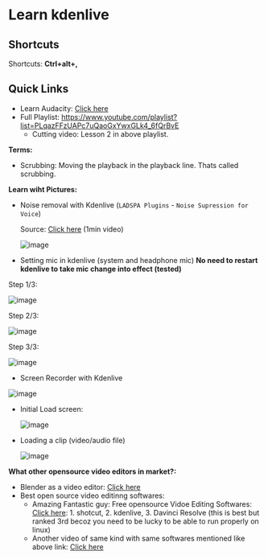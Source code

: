 # Learn kdenlive

## Shortcuts

Shortcuts: **Ctrl+alt+,**

## Quick Links
- Learn Audacity: [Click here](learn-audacity.md)
- Full Playlist: https://www.youtube.com/playlist?list=PLqazFFzUAPc7uQaoGxYwxGLk4_6fQrBvE
  - Cutting video: Lesson 2 in above playlist.

**Terms:**
- Scrubbing: Moving the playback in the playback line. Thats called scrubbing.

**Learn wiht Pictures:**

- Noise removal with Kdenlive (`LADSPA Plugins` - `Noise Supression for Voice`)

  Source: [Click here](https://youtu.be/hj38IZLfmqM) (1min video)

  ![image](https://github.com/sahilrajput03/sahilrajput03/assets/31458531/24192c60-10d2-4d8d-bab3-91149762a428)

- Setting mic in kdenlive (system and headphone mic) **No need to restart kdenlive to take mic change into effect (tested)**

Step 1/3:

![image](https://github.com/sahilrajput03/sahilrajput03/assets/31458531/22e8053c-95a1-4fcd-91a1-cbed8fa3228b)

Step 2/3:

![image](https://github.com/sahilrajput03/sahilrajput03/assets/31458531/a0f2f154-a853-4387-8fde-c75c38ee27b6)

Step 3/3:

![image](https://github.com/sahilrajput03/sahilrajput03/assets/31458531/0e542747-d0e6-4bfb-aa41-3f98f3704eb3)

- Screen Recorder with Kdenlive

![image](https://github.com/sahilrajput03/sahilrajput03/assets/31458531/d5e1a5bb-d2ff-49d0-97d8-02e0405e3a9b)

- Initial Load screen:

  ![image](https://user-images.githubusercontent.com/31458531/206194015-5f0e7a52-25ff-455a-b3d7-8fee1f585a67.png)

- Loading a clip (video/audio file)

  ![image](https://user-images.githubusercontent.com/31458531/206197951-37bf9e9c-8a0d-4787-a772-9b659ae2c9d6.png) 

**What other opensource video editors in market?:**
- Blender as a video editor: [Click here](https://youtu.be/Qb5pge01H4Q)
- Best open source video editinng softwares:
  - Amazing Fantastic guy: Free opensource Vidoe Editing Softwares: [Click here](https://youtu.be/imHRY5mKMLY): 1. shotcut, 2. kdenlive, 3. Davinci Resolve (this is best but ranked 3rd becoz you need to be lucky to be able to run properly on linux)
  - Another video of same kind with same softwares mentioned like above link: [Click here](https://youtu.be/FVgu4E2CzFY)
